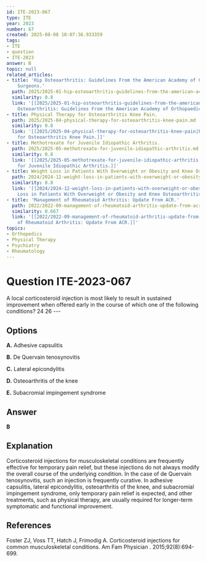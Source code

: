 ```yaml
---
id: ITE-2023-067
type: ITE
year: 2023
number: 67
created: 2025-08-08 10:07:36.933359
tags:
- ITE
- question
- ITE-2023
answer: B
topic: null
related_articles:
- title: 'Hip Osteoarthritis: Guidelines From the American Academy of Orthopaedic
    Surgeons.'
  path: 2025/2025-01-hip-osteoarthritis-guidelines-from-the-american-academy-of-o.md
  similarity: 0.8
  link: '[[2025/2025-01-hip-osteoarthritis-guidelines-from-the-american-academy-of-o|Hip
    Osteoarthritis: Guidelines From the American Academy of Orthopaedic Surgeons.]]'
- title: Physical Therapy for Osteoarthritis Knee Pain.
  path: 2025/2025-04-physical-therapy-for-osteoarthritis-knee-pain.md
  similarity: 0.8
  link: '[[2025/2025-04-physical-therapy-for-osteoarthritis-knee-pain|Physical Therapy
    for Osteoarthritis Knee Pain.]]'
- title: Methotrexate for Juvenile Idiopathic Arthritis.
  path: 2025/2025-05-methotrexate-for-juvenile-idiopathic-arthritis.md
  similarity: 0.8
  link: '[[2025/2025-05-methotrexate-for-juvenile-idiopathic-arthritis|Methotrexate
    for Juvenile Idiopathic Arthritis.]]'
- title: Weight Loss in Patients With Overweight or Obesity and Knee Osteoarthritis.
  path: 2024/2024-12-weight-loss-in-patients-with-overweight-or-obesity-and-knee.md
  similarity: 0.8
  link: '[[2024/2024-12-weight-loss-in-patients-with-overweight-or-obesity-and-knee|Weight
    Loss in Patients With Overweight or Obesity and Knee Osteoarthritis.]]'
- title: 'Management of Rheumatoid Arthritis: Update From ACR.'
  path: 2022/2022-09-management-of-rheumatoid-arthritis-update-from-acr.md
  similarity: 0.667
  link: '[[2022/2022-09-management-of-rheumatoid-arthritis-update-from-acr|Management
    of Rheumatoid Arthritis: Update From ACR.]]'
topics:
- Orthopedics
- Physical Therapy
- Psychiatry
- Rheumatology
---
```


# Question ITE-2023-067

A local corticosteroid injection is most likely to result in sustained improvement when offered early in the course of which one of the following conditions? 24 26 ---

## Options

**A.** Adhesive capsulitis

**B.** De Quervain tenosynovitis

**C.** Lateral epicondylitis

**D.** Osteoarthritis of the knee

**E.** Subacromial impingement syndrome

## Answer

**B**

## Explanation

Corticosteroid injections for musculoskeletal conditions are frequently effective for temporary pain relief, but these injections do not always modify the overall course of the underlying condition. In the case of de Quervain tenosynovitis, such an injection is frequently curative. In adhesive capsulitis, lateral epicondylitis, osteoarthritis of the knee, and subacromial impingement syndrome, only temporary pain relief is expected, and other treatments, such as physical therapy, are usually required for longer-term symptomatic and functional improvement.

## References

Foster ZJ, Voss TT, Hatch J, Frimodig A. Corticosteroid injections for common musculoskeletal conditions. Am Fam Physician . 2015;92(8):694-699.
